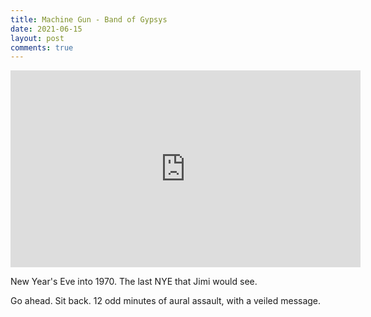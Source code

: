 ```yaml
---
title: Machine Gun - Band of Gypsys
date: 2021-06-15
layout: post
comments: true
---
```


<iframe width="560" height="315" src="https://www.youtube.com/embed/Lw2L_vGUMtE" title="YouTube video player" frameborder="0" allow="accelerometer; autoplay; clipboard-write; encrypted-media; gyroscope; picture-in-picture" allowfullscreen></iframe>

New Year's Eve into 1970. The last NYE that Jimi would see.

Go ahead. Sit back. 12 odd minutes of aural assault, with a veiled message. 